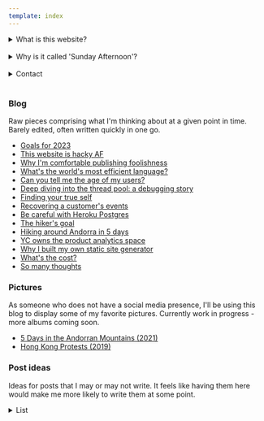 ```yaml
---
template: index
---
```


<details>
    <summary>What is this website?</summary>
    <p>
    This is <s>hopefuly will be</s> where I host my "stream of
    consciousness" blog. My more structured and education-focused
    technical writing can still be found
    <a href="https://yakkomajuri.medium.com/">here</a>.
    </p>
</details>

<br />
<div>
<details>
    <summary>Why is it called 'Sunday Afternoon'?</summary>
    <p>
    Sunday afternoons are often when I'm most contemplative, as well as
    when I generally have the most time to spare. They have
    traditionally been when I develop my best concepts for writing, so
    the blog name felt appropriate. The bulk of the writing for this
    blog will also probably happen on sunday afternoons.
    </p>
</details>
</div>

<br />

<div>
<details>
    <summary>Contact</summary>
    <p>
    If you're a recruiter for a full-time role, the <b>one and only way</b> of getting a hold of me is through <a href="/recruit-me">here</a>. I ignore all LinkedIn messages and emails from recruiters.
    </p>
    <p>
    For all other reasons, you can reach me at:
    </p>
    <div style="font-size:14px">
        <code>yakko [dot] majuri [at] protonmail [dot] com</code>
    </div>
    <p>
    If you'd like to work with me on a consultancy / freelance basis please make that known in the subject of the email so it doesn't risk being ignored like the messages about full-time roles.
    </p>
</details>
</div>

<br />

### Blog

Raw pieces comprising what I'm thinking about at a given point in time. Barely edited, often written quickly in one go.

- [Goals for 2023](blog/2023)
- [This website is hacky AF](blog/hacky)
- [Why I'm comfortable publishing foolishness](blog/publishing-foolishness)
- [What's the world's most efficient language?](blog/language-efficiency)
- [Can you tell me the age of my users?](blog/age-analytics)
- [Deep diving into the thread pool: a debugging story](blog/thread-pool)
- [Finding your true self](blog/true-self)
- [Recovering a customer's events](blog/recovering-events)
- [Be careful with Heroku Postgres](blog/heroku-postgres)
- [The hiker's goal](blog/the-hikers-goal)
- [Hiking around Andorra in 5 days](blog/coronallacs)
- [YC owns the product analytics space](blog/yc-product-analytics)
- [Why I built my own static site generator](blog/teeny)
- [What's the cost?](blog/whats-the-cost)
- [So many thoughts](blog/so-many-thoughts)

### Pictures

As someone who does not have a social media presence, I'll be using this blog to display some of my favorite pictures. Currently work in progress - more albums coming soon.

- [5 Days in the Andorran Mountains (2021)](/pics/coronallacs)
- [Hong Kong Protests (2019)](/pics/hk)

### Post ideas

Ideas for posts that I may or may not write. It feels like having them here would make me more likely to write them at some point.

<div>
<details>
    <summary>List</summary>

<br />

- Thinking in tables
- I don't own anything
- Flexitarianism actually makes sense
- Where did my users go? Configuring ClickHouse merge trees
- What I learned from doing hundreds of product demos
- On becoming lazy
- Synchronization is hard
- Hitchhiking around all of Taiwan
- What's in my backpack?
- Growing up too fast
- Lessons for small town engineers
- Understanding your audience
- Thinking in FAANG
- What's your price?
- Crossing lines
- Don't do the thing you have a competitive advantage in
- The most difficult question I have to answer
- Is hypocrisy a real thing?
- You don't understand
- I'm no better
- Don't put me on another podcast
- Damn these values
- Making my job obsolete
- ORMs
- Toilet UX
- Heart attack prevention
- How free soloists die
- Why I no longer keep books
- No more audiobooks
- <s>Age analytics</s>
- Debugging writeups
- A skill I admire but don't want to develop
- DD3: Disappearing persons
- I have something to add
- Why I'm choosing to write for free
- <s>Why I'm (somewhat) comfortable publishing foolish posts</s>

<p>Note to self (17/01/2022): you should have been striking through ideas you wrote rather than deleting them.</p>
  
</details>
</div>
